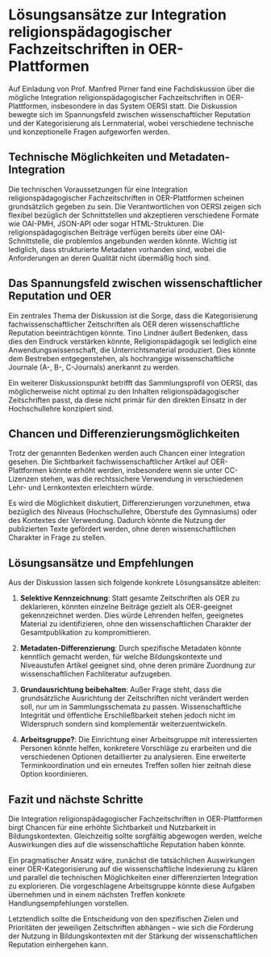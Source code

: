 # Lösungsansätze zur Integration religionspädagogischer Fachzeitschriften in OER-Plattformen

Auf Einladung von Prof. Manfred Pirner fand eine Fachdiskussion über die mögliche Integration religionspädagogischer Fachzeitschriften in OER-Plattformen, insbesondere in das System OERSI statt. Die Diskussion bewegte sich im Spannungsfeld zwischen wissenschaftlicher Reputation und der Kategorisierung als Lernmaterial, wobei verschiedene technische und konzeptionelle Fragen aufgeworfen werden.

## Technische Möglichkeiten und Metadaten-Integration

Die technischen Voraussetzungen für eine Integration religionspädagogischer Fachzeitschriften in OER-Plattformen scheinen grundsätzlich gegeben zu sein. Die Verantwortlichen von OERSI zeigen sich flexibel bezüglich der Schnittstellen und akzeptieren verschiedene Formate wie OAI-PMH, JSON-API oder sogar HTML-Strukturen. Die religionspädagogischen Beiträge verfügen bereits über eine OAI-Schnittstelle, die problemlos angebunden werden könnte. Wichtig ist lediglich, dass strukturierte Metadaten vorhanden sind, wobei die Anforderungen an deren Qualität nicht übermäßig hoch sind.

## Das Spannungsfeld zwischen wissenschaftlicher Reputation und OER

Ein zentrales Thema der Diskussion ist die Sorge, dass die Kategorisierung fachwissenschaftlicher Zeitschriften als OER deren wissenschaftliche Reputation beeinträchtigen könnte. Tino Lindner äußert Bedenken, dass dies den Eindruck verstärken könnte, Religionspädagogik sei lediglich eine Anwendungswissenschaft, die Unterrichtsmaterial produziert. Dies könnte dem Bestreben entgegenstehen, als hochrangige wissenschaftliche Journale (A-, B-, C-Journals) anerkannt zu werden.

Ein weiterer Diskussionspunkt betrifft das Sammlungsprofil von OERSI, das möglicherweise nicht optimal zu den Inhalten religionspädagogischer Zeitschriften passt, da diese nicht primär für den direkten Einsatz in der Hochschullehre konzipiert sind.


## Chancen und Differenzierungsmöglichkeiten

Trotz der genannten Bedenken werden auch Chancen einer Integration gesehen. Die Sichtbarkeit fachwissenschaftlicher Artikel auf OER-Plattformen könnte erhöht werden, insbesondere wenn sie unter CC-Lizenzen stehen, was die rechtssichere Verwendung in verschiedenen Lehr- und Lernkontexten erleichtern würde.

Es wird die Möglichkeit diskutiert, Differenzierungen vorzunehmen, etwa bezüglich des Niveaus (Hochschullehre, Oberstufe des Gymnasiums) oder des Kontextes der Verwendung. Dadurch könnte die Nutzung der publizierten Texte gefördert werden, ohne deren wissenschaftlichen Charakter in Frage zu stellen.

## Lösungsansätze und Empfehlungen

Aus der Diskussion lassen sich folgende konkrete Lösungsansätze ableiten:

1. **Selektive Kennzeichnung**: Statt gesamte Zeitschriften als OER zu deklarieren, könnten einzelne Beiträge gezielt als OER-geeignet gekennzeichnet werden. Dies würde Lehrenden helfen, geeignetes Material zu identifizieren, ohne den wissenschaftlichen Charakter der Gesamtpublikation zu kompromittieren.

2. **Metadaten-Differenzierung**: Durch spezifische Metadaten könnte kenntlich gemacht werden, für welche Bildungskontexte und Niveaustufen Artikel geeignet sind, ohne deren primäre Zuordnung zur wissenschaftlichen Fachliteratur aufzugeben.

3. **Grundausrichtung beibehalten**: Außer Frage steht, dass die grundsätzliche Ausrichtung der Zeitschriften nicht verändert werden soll, nur um in Sammlungsschemata zu passen. Wissenschaftliche Integrität und öffentliche Erschließbarkeit stehen jedoch nicht im Widerspruch sondern sind komplementär weiterzuentwickeln.

4. **Arbeitsgruppe?**: Die Einrichtung einer Arbeitsgruppe mit interessierten Personen könnte helfen, konkretere Vorschläge zu erarbeiten und die verschiedenen Optionen detaillierter zu analysieren. Eine erweiterte Terminkoordination und ein erneutes Treffen sollen hier zeitnah diese Option koordinieren.

## Fazit und nächste Schritte

Die Integration religionspädagogischer Fachzeitschriften in OER-Plattformen birgt Chancen für eine erhöhte Sichtbarkeit und Nutzbarkeit in Bildungskontexten. Gleichzeitig sollte sorgfältig abgewogen werden, welche Auswirkungen dies auf die wissenschaftliche Reputation haben könnte.

Ein pragmatischer Ansatz wäre, zunächst die tatsächlichen Auswirkungen einer OER-Kategorisierung auf die wissenschaftliche Indexierung zu klären und parallel die technischen Möglichkeiten einer differenzierten Integration zu explorieren. Die vorgeschlagene Arbeitsgruppe könnte diese Aufgaben übernehmen und in einem nächsten Treffen konkrete Handlungsempfehlungen vorstellen.

Letztendlich sollte die Entscheidung von den spezifischen Zielen und Prioritäten der jeweiligen Zeitschriften abhängen – wie sich die Förderung der Nutzung in Bildungskontexten mit der Stärkung der wissenschaftlichen Reputation einhergehen kann.